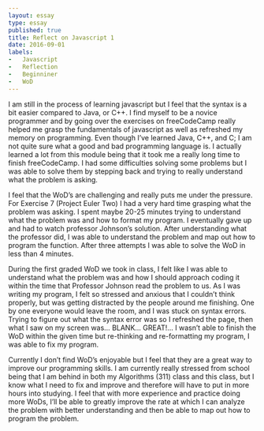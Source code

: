 ```yaml
--- 
layout: essay 
type: essay 
published: true 
title: Reflect on Javascript 1
date: 2016-09-01 
labels:   
-	Javascript
-	Reflection
-	Beginniner
-	WoD 
---
```


I am still in the process of learning javascript but I feel that the syntax is a bit easier compared to Java, or C++.  I find myself to be a novice programmer and by going over the exercises on freeCodeCamp really helped me grasp the fundamentals of javascript as well as refreshed my memory on programming.  Even though I’ve learned Java, C++, and C; I am not quite sure what a good and bad programming language is.  I actually learned a lot from this module being that it took me a really long time to finish freeCodeCamp.  I had some difficulties solving some problems but I was able to solve them by stepping back and trying to really understand what the problem is asking. 

I feel that the WoD’s are challenging and really puts me under the pressure. For Exercise 7 (Project Euler Two) I had a very hard time grasping what the problem was asking.  I spent maybe 20-25 minutes trying to understand what the problem was and how to format my program.  I eventually gave up and had to watch professor Johnson’s solution.  After understanding what the professor did, I was able to understand the problem and map out how to program the function.  After three attempts I was able to solve the WoD in less than 4 minutes. 

During the first graded WoD we took in class, I felt like I was able to understand what the problem was and how I should approach coding it within the time that Professor Johnson read the problem to us.  As I was writing my program, I felt so stressed and anxious that I couldn’t think properly, but was getting distracted by the people around me finishing. One by one everyone would leave the room, and I was stuck on syntax errors. Trying to figure out what the syntax error was so I refreshed the page, then what I saw on my screen was… BLANK… GREAT!... I wasn’t able to finish the WoD within the given time but re-thinking and re-formatting my program, I was able to fix my program.  

Currently I don’t find WoD’s enjoyable but I feel that they are a great way to improve our programming skills. I am currently really stressed from school being that I am behind in both my Algorithms (311) class and this class, but I know what I need to fix and improve and therefore will have to put in more hours into studying.  I feel that with more experience and practice doing more WoDs, I’ll be able to greatly improve the rate at which I can analyze the problem with better understanding and then be able to map out how to program the problem. 
